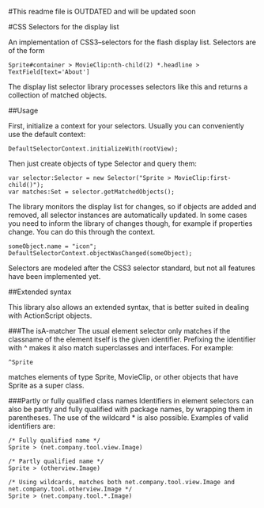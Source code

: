 
#This readme file is OUTDATED and will be updated soon


#CSS Selectors for the display list

An implementation of CSS3–selectors for the flash display list. Selectors are
of the form

    Sprite#container > MovieClip:nth-child(2) *.headline > TextField[text='About']

The display list selector library processes selectors like this and returns a collection
of matched objects.




##Usage

First, initialize a context for your selectors. Usually you can conveniently use the default
context:

    DefaultSelectorContext.initializeWith(rootView);

Then just create objects of type Selector and query them:

    var selector:Selector = new Selector("Sprite > MovieClip:first-child()");
    var matches:Set = selector.getMatchedObjects();

The library monitors the display list for changes, so if objects are added and removed, all
selector instances are automatically updated. In some cases you need to inform the library
of changes though, for example if properties change. You can do this through the context.

    someObject.name = "icon";
    DefaultSelectorContext.objectWasChanged(someObject);

Selectors are modeled after the CSS3 selector standard, but not all features have been implemented
yet.


##Extended syntax

This library also allows an extended syntax, that is better suited in dealing with ActionScript objects.


###The isA-matcher
The usual element selector only matches if the classname of the element itself is the given identifier. Prefixing
the identifier with ^ makes it also match superclasses and interfaces. For example:

    ^Sprite

matches elements of type Sprite, MovieClip, or other objects that have Sprite as a super class.


###Partly or fully qualified class names
Identifiers in element selectors can also be partly and fully qualified with package names, by wrapping them
in parentheses. The use of the wildcard * is also possible. Examples of valid identifiers are:


    /* Fully qualified name */
    Sprite > (net.company.tool.view.Image)

    /* Partly qualified name */
    Sprite > (otherview.Image)

    /* Using wildcards, matches both net.company.tool.view.Image and net.company.tool.otherview.Image */
    Sprite > (net.company.tool.*.Image)
